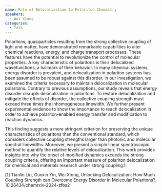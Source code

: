 ```yaml
---
name: Role of Delocalization to Polariton Chemistry
speakers:
  - Wei Xiong
categories:
  - Talk
---
```


Polaritons, quasiparticles resulting from the strong collective coupling of light and matter, have demonstrated remarkable capabilities to alter chemical reactions, energy, and charge transport processes. These features have the potential to revolutionize the control of molecular properties. A key characteristic of polaritons is their delocalized wavefunctions, a hallmark of their behavior.
In many chemical systems, energy disorder is prevalent, and delocalization in polariton systems has been assumed to be robust against this disorder. In our investigation, we examined the criteria necessary to maintain delocalization in molecular polaritons. Contrary to previous assumptions, our study reveals that energy disorder disrupts delocalization in polaritons. To restore delocalization and mitigate the effects of disorder, the collective coupling strength must exceed three times the inhomogeneous linewidth. We further present experimental evidence to show the importance to reach delocalization in order to achieve polariton-enabled energy transfer and modification to reaction dynamics.

This finding suggests a more stringent criterion for preserving the unique characteristics of polaritons than the conventional standard, which considers collective coupling strengths larger than photonic and molecular spectral linewidths. Moreover, we present a simple linear spectroscopic method to quantify the relative levels of delocalization. This work provides insights into why the onset of modified dynamics exceeds the strong coupling criteria, offering an important measure of polariton delocalization for chemical and materials research under strong coupling.1

[1] Tianlin Liu, Guoxin Yin, Wei Xiong, Unlocking Delocalization: How Much Coupling Strength can Overcome Energy Disorder in Molecular Polaritons?, 10.26434/chemrxiv-2024-zfbs2